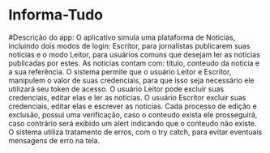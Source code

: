 # Informa-Tudo

#Descrição do app:
    O aplicativo simula uma plataforma de Noticias, incluindo dois modos de login: Escritor, para jornalistas publicarem suas noticias e o modo Leitor, para usuários comuns que    desejam ler as noticias publicadas por estes. As noticias contam com: titulo, conteudo da noticia e a sua referência.
    O sistema permite que o usuário Leitor e Escritor, manipulem o valor de suas credenciais, para que isso seja necessário ele utilizará seu token de acesso.
    O usuário Leitor pode excluir suas credenciais, editar elas e ler as noticias. O usuário Escritor excluir suas credenciais, editar elas e escrever as noticias.
    Cada processo de edição e exclusão, possui uma verificação, caso o conteudo exista ele prosseguirá, caso contrário será exibido um alert indicando que o conteudo não existe.
    O sistema utiliza tratamento de erros, com o try catch, para evitar eventuais mensagens de erro na tela.

